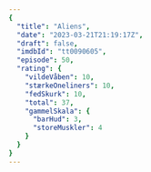 ```yaml
---
{
  "title": "Aliens",
  "date": "2023-03-21T21:19:17Z",
  "draft": false,
  "imdbId": "tt0090605",
  "episode": 50,
  "rating": {
    "vildeVåben": 10,
    "stærkeOneliners": 10,
    "fedSkurk": 10,
    "total": 37,
    "gammelSkala": {
      "barHud": 3,
      "storeMuskler": 4
    }
  }
}
---
```


